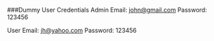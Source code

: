 ###Dummy User Credentials
Admin
Email: john@gmail.com
Password: 123456

User
Email: jh@yahoo.com
Password: 123456


